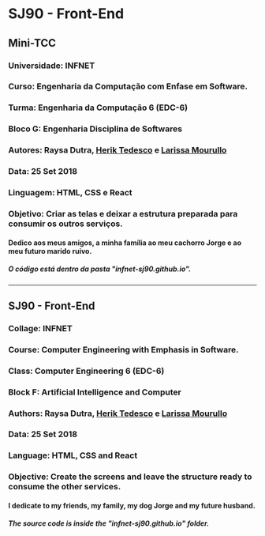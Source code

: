 ﻿# SJ90 - Front-End

## Mini-TCC 

### Universidade: INFNET

### Curso: Engenharia da Computação com Enfase em Software.

### Turma:  Engenharia da Computação 6 (EDC-6)

### Bloco G: Engenharia Disciplina de Softwares

### Autores: Raysa Dutra, [Herik Tedesco](https://github.com/heriktedesco) e [Larissa Mourullo](https://github.com/larismourullo)

### Data: 25 Set 2018

### Linguagem: HTML, CSS e React

### Objetivo: Criar as telas e deixar a estrutura preparada para consumir os outros serviços.

#### Dedico aos meus amigos, a minha família ao meu cachorro Jorge e ao meu futuro marido ruivo.

##### O código está dentro da pasta "infnet-sj90.github.io".

--------------------

## SJ90 - Front-End

### Collage: INFNET

### Course: Computer Engineering with Emphasis in Software.

### Class: Computer Engineering 6 (EDC-6)

### Block F: Artificial Intelligence and Computer

### Authors: Raysa Dutra, [Herik Tedesco](https://github.com/heriktedesco) e [Larissa Mourullo](https://github.com/larismourullo)

### Data: 25 Set 2018

### Language: HTML, CSS and React

### Objective: Create the screens and leave the structure ready to consume the other services.

#### I dedicate to my friends, my family, my dog Jorge and my future husband.

##### The source code is inside the "infnet-sj90.github.io" folder.
